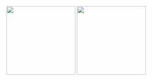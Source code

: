 <p>
  <img height="180em" src="https://github-readme-stats.vercel.app/api?username=siwooJang&show_icons=true&include_all_commits=true&bg_color=30,e96443,904e95&title_color=fff&text_color=fff">
  <img height="180em" src="https://github-readme-stats.vercel.app/api/top-langs/?username=siwooJang&layout=compact&bg_color=30,e96443,904e95&title_color=fff&text_color=fff">
</p>
